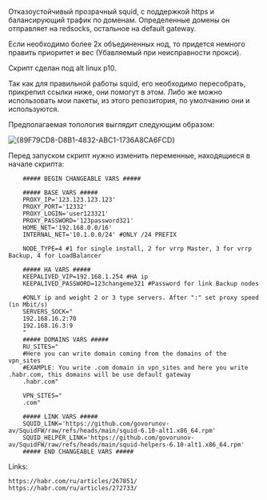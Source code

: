 
Отказоустойчивый прозрачный squid, с поддержкой https и балансирующий трафик по доменам. Определенные домены он отправляет на redsocks, остальное на default gateway.


Если необходимо более 2х объединенных нод, то придется немного править приоритет и вес (Убавляемый при неисправности прокси).

Скрипт сделан под alt linux p10. 

Так как для правильной работы squid, его необходимо пересобрать, прикрепил ссылки ниже, они помогут в этом. Либо же можно использовать мои пакеты, из этого репозитория, по умолчанию они и используются.


Предполагаемая топология выглядит следующим образом:

![{89F79CD8-D8B1-4832-ABC1-1736A8CA6FCD}](https://github.com/user-attachments/assets/daad7916-aa0d-4dae-b950-e9a19fa61922)


Перед запуском скрипт нужно изменить переменные, находящиеся в начале скрипта:

        ##### BEGIN CHANGEABLE VARS #####
        
        ##### BASE VARS #####
        PROXY_IP='123.123.123.123'
        PROXY_PORT='12332'
        PROXY_LOGIN='user123321'
        PROXY_PASSWORD='123password321'
        HOME_NET='192.168.0.0/16'
        INTERNAL_NET='10.1.0.0/24' #ONLY /24 PREFIX
        
        NODE_TYPE=4 #1 for single install, 2 for vrrp Master, 3 for vrrp Backup, 4 for LoadBalancer
        
        ##### HA VARS #####
        KEEPALIVED_VIP=192.168.1.254 #HA ip
        KEEPALIVED_PASSWORD=123changeme321 #Password for link Backup nodes
        
        #ONLY ip and weight 2 or 3 type servers. After ":" set proxy speed (in Mbit/s)
        SERVERS_SOCK="
        192.168.16.2:70
        192.168.16.3:9
        "
        ##### DOMAINS VARS #####
        RU_SITES="
        #Here you can write domain coming from the domains of the vpn_sites
        #EXAMPLE: You write .com domain in vpn_sites and here you write .habr.com, this domains will be use default gateway
        .habr.com"
        
        VPN_SITES="
        .com"
        
        ##### LINK VARS #####
        SQUID_LINK='https://github.com/govorunov-av/SquidFW/raw/refs/heads/main/squid-6.10-alt1.x86_64.rpm'
        SQUID_HELPER_LINK='https://github.com/govorunov-av/SquidFW/raw/refs/heads/main/squid-helpers-6.10-alt1.x86_64.rpm'
        ##### END CHANGEABLE VARS #####

Links:

    https://habr.com/ru/articles/267851/
    https://habr.com/ru/articles/272733/
